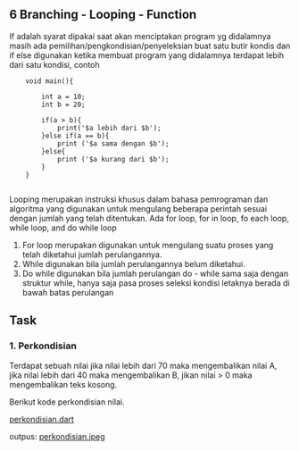 ## 6 Branching - Looping - Function


If adalah syarat dipakai saat akan menciptakan program yg didalamnya masih ada pemilihan/pengkondisian/penyeleksian buat satu butir kondis dan if else  digunakan ketika  membuat program yang didalamnya terdapat lebih dari satu kondisi, contoh

```
    void main(){

        int a = 10;
        int b = 20;

        if(a > b){
            print('$a lebih dari $b');
        }else if(a == b){
            print ('$a sama dengan $b');
        }else{
            print ('$a kurang dari $b');
        }
    }
    
```


Looping merupakan instruksi khusus dalam bahasa pemrograman dan algoritma yang digunakan untuk mengulang beberapa perintah sesuai dengan jumlah yang telah ditentukan. Ada for loop, for in loop, fo each loop, while loop, and do while loop 

1.	For loop merupakan digunakan untuk mengulang suatu proses yang telah diketahui jumlah perulangannya.
2.	While digunakan bila jumlah perulangannya belum diketahui.
3.	Do while digunakan bila jumlah perulangan do - while sama saja dengan struktur while, hanya saja pasa proses seleksi kondisi 
    letaknya berada di bawah batas perulangan


## Task

### 1. Perkondisian
Terdapat sebuah nilai jika nilai lebih dari 70 maka mengembalikan nilai A, jika nilai lebih dari 40 maka mengembalikan B, jikan nilai > 0 maka mengembalikan teks kosong.

Berikut kode perkondisian nilai.

[perkondisian.dart](./praktikum/perkondisian.dart)

outpus:
[perkondisian.jpeg](./screenshots/perkondisian.jpeg)